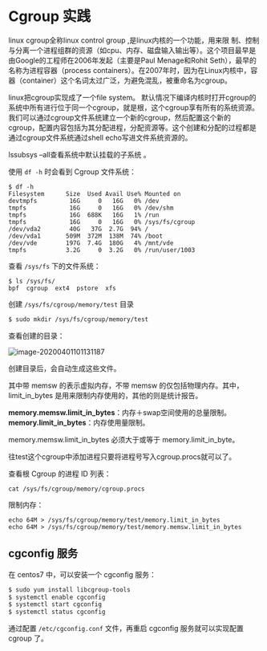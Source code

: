# Cgroup 实践

linux cgroup全称linux control group ,是linux内核的一个功能，用来限 制、控制与分离一个进程组群的资源（如cpu、内存、磁盘输入输出等）。这个项目最早是由Google的工程师在2006年发起（主要是Paul Menage和Rohit Seth），最早的名称为进程容器（process containers）。在2007年时，因为在Linux内核中，容器（container）这个名词太过广泛，为避免混乱，被重命名为cgroup。

linux把cgroup实现成了一个file system。 默认情况下编译内核时打开cgroup的系统中所有进行位于同一个cgroup，就是根，这个cgroup享有所有的系统资源。 我们可以通过cgroup文件系统建立一个新的cgroup，然后配置这个新的cgroup，配置内容包括为其分配进程，分配资源等。这个创建和分配的过程都是通过cgroup文件系统通过shell echo写进文件系统资源的。

lssubsys –all查看系统中默认挂载的子系统 。

使用 `df -h` 时会看到 Cgroup 文件系统：

```
$ df -h
Filesystem      Size  Used Avail Use% Mounted on
devtmpfs         16G     0   16G   0% /dev
tmpfs            16G     0   16G   0% /dev/shm
tmpfs            16G  688K   16G   1% /run
tmpfs            16G     0   16G   0% /sys/fs/cgroup
/dev/vda2        40G   37G  2.7G  94% /
/dev/vda1       509M  372M  138M  74% /boot
/dev/vde        197G  7.4G  180G   4% /mnt/vde
tmpfs           3.2G     0  3.2G   0% /run/user/1003
```

查看 `/sys/fs` 下的文件系统：

```
$ ls /sys/fs/
bpf  cgroup  ext4  pstore  xfs
```

创建 `/sys/fs/cgroup/memory/test` 目录

```bash
$ sudo mkdir /sys/fs/cgroup/memory/test
```

查看创建的目录：

![image-20200401101131187](../resource/image-20200401101131187.png)

创建目录后，会自动生成这些文件。

其中带 memsw 的表示虚拟内存，不带 memsw 的仅包括物理内存。其中，limit_in_bytes 是用来限制内存使用的，其他的则是统计报告。

**memory.memsw.limit_in_bytes**：内存＋swap空间使用的总量限制。 **memory.limit_in_bytes**：内存使用量限制。

memory.memsw.limit_in_bytes 必须大于或等于 memory.limit_in_byte。

往test这个cgroup中添加进程只要将进程号写入cgroup.procs就可以了。

查看根 Cgroup 的进程 ID 列表：

```
cat /sys/fs/cgroup/memory/cgroup.procs
```

限制内存：

```
echo 64M > /sys/fs/cgroup/memory/test/memory.limit_in_bytes
echo 64M > /sys/fs/cgroup/memory/test/memory.memsw.limit_in_bytes
```





## cgconfig 服务

在 centos7 中，可以安装一个 cgconfig 服务：

```bash
$ sudo yum install libcgroup-tools
$ systemctl enable cgconfig
$ systemctl start cgconfig
$ systemctl status cgconfig
```

通过配置 `/etc/cgconfig.conf` 文件，再重启 cgconfig 服务就可以实现配置 cgroup 了。























